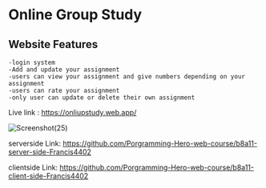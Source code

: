 # Online Group Study

## Website Features 
    -login system
    -Add and update your assignment 
    -users can view your assignment and give numbers depending on your assignment
    -users can rate your assignment
    -only user can update or delete their own assignment

Live link : https://onliupstudy.web.app/


![Screenshot(25)](https://github.com/Francis4402/Online-Group-Study/assets/91011882/18a5d892-8fe6-44ec-b1e8-a180f2a0dad4)


serverside Link: https://github.com/Porgramming-Hero-web-course/b8a11-server-side-Francis4402

clientside Link: https://github.com/Porgramming-Hero-web-course/b8a11-client-side-Francis4402
